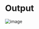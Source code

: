 # Output
![image](https://user-images.githubusercontent.com/61982410/138870368-e84958ec-e5e8-4e5c-9549-c8ade787f82a.png)
